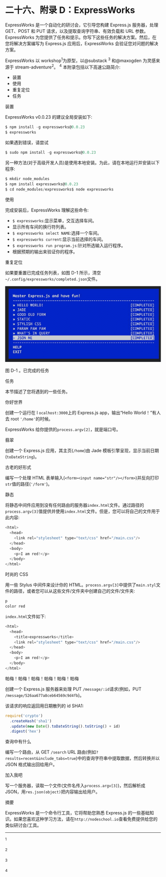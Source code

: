 # 二十六、附录 D：ExpressWorks

ExpressWorks 是一个自动化的研讨会，它引导您构建 Express.js 服务器，处理 GET、POST 和 PUT 请求，以及提取查询字符串、有效负载和 URL 参数。ExpressWorks 为您提供了任务和提示。你写下这些任务的解决方案。然后，在您将解决方案编写为 Express.js 应用后，ExpressWorks 会验证您对问题的解决方案。

ExpressWorks 以 workshop<sup>1</sup>为原型，以@substack <sup>3</sup> 和@maxogden 为灵感来源于 stream-adventure<sup>2</sup>。 <sup>4</sup> 本附录包括以下高速公路简介:

*   装置
*   使用
*   重复定位
*   任务

装置

ExpressWorks v0.0.23 的建议全局安装如下:

```js
$ npm install -g expressworks@0.0.23
$ expressworks

```

如果遇到错误，请尝试

```js
$ sudo npm install -g expressworks@0.0.23

```

另一种方法(对于高级开发人员)是使用本地安装。为此，请在本地运行并安装以下程序:

```js
$ mkdir node_modules
$ npm install expressworks@0.0.23
$ cd node_modules/expressworks$ node expressworks

```

使用

完成安装后，ExpressWorks 理解这些命令:

*   `$ expressworks`:显示菜单，交互选择车间。
*   显示所有车间的换行符列表。
*   `$ expressworks select NAME`:选择一个车间。
*   `$ expressworks current`:显示当前选择的车间。
*   `$ expressworks run program.js`:针对所选输入运行程序。
*   根据预期的输出来验证你的程序。

重复定位

如果要重置已完成任务列表，如图 D-1 所示，清空`~/.config/expressworks/completed.json`文件。

![9781484200384_FigAppD-01.jpg](img/9781484200384_FigAppD-01.jpg)

图 D-1 。已完成的任务

任务

本节描述了您将遇到的一些任务。

你好世界

创建一个运行在 l `ocalhost:3000`上的 Express.js app，输出“Hello World！”有人去 root `'/home'`的时候。

ExpressWorks 给你提供的`process.argv[2]`，就是端口号。

翡翠

创建一个 Express.js 应用，其主页(`/home`)由 Jade 模板引擎呈现，显示当前日期(`toDateString`)。

古老的好形式

编写一个处理 HTML 表单输入(`<form><input name="str"/></form>`)并反向打印`str`值的路径(`'/form'`)。

静态

将静态中间件应用到没有任何路由的服务器`index.html`文件。通过路径的`process.argv[3]`值提供并使用`index.html`文件。但是，您可以将自己的文件用于此内容:

```js
<html>
  <head>
    <link rel="stylesheet" type="text/css" href="/main.css"/>
  </head>
  <body>
    <p>I am red!</p>
  </body>
</html>

```

时尚的 CSS

用一些 Stylus 中间件来设计你的 HTML。`process.argv[3]`中提供了`main.styl`文件的路径，或者您可以从这些文件/文件夹中创建自己的文件/文件夹:

```js
p
color red

```

`index.html`文件如下:

```js
<html>
  <head>
    <title>expressworks</title>
    <link rel="stylesheet" type="text/css" href="/main.css"/>
  </head>
  <body>
    <p>I am red!</p>
  </body>
</html>

```

帕梅！帕梅！帕梅！帕梅！帕梅！帕梅

创建一个 Express.js 服务器来处理 PUT `/message/:id`请求(例如，PUT `/message/526aa677a8ceb64569c9d4fb`)。

该请求的响应返回用日期散列的 id SHA1:

```js
require('crypto')
  .createHash('sha1')
  .update(new Date().toDateString().toString() + id)
  .digest('hex')

```

查询中有什么

编写一个路由，从 GET `/search` URL 路由(例如`?results=recent&include_tabs=true`)中的查询字符串中提取数据，然后转换并以 JSON 格式输出回给用户。

加入我吧

写一个服务器，读取一个文件(文件名传入`process.argv[3]`)，然后解析成 JSON，用`res.json(object)`把内容输出给用户。

摘要

ExpressWorks 是一个命令行工具，它将帮助您熟悉 Express.js 的一些基础知识。如果您喜欢这种学习方法，请在`http://nodeschool.io`查看免费提供给您的类似研讨会/工具。

__________________

<sup>1</sup>

<sup>2</sup>

<sup>3</sup>

<sup>4</sup>